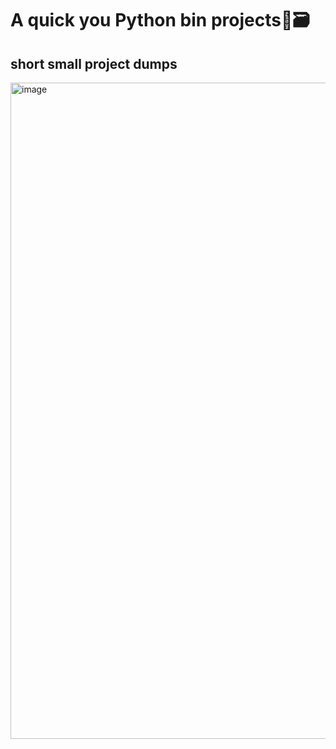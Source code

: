 <h1>A quick you Python bin projects📁🗃️</h1>
<h2>short small project dumps</h2>
<img><img width="1400" height="1050" alt="image" src="https://github.com/user-attachments/assets/cd35efb8-e39f-4b74-a92f-834555c3debd" />
</img>
